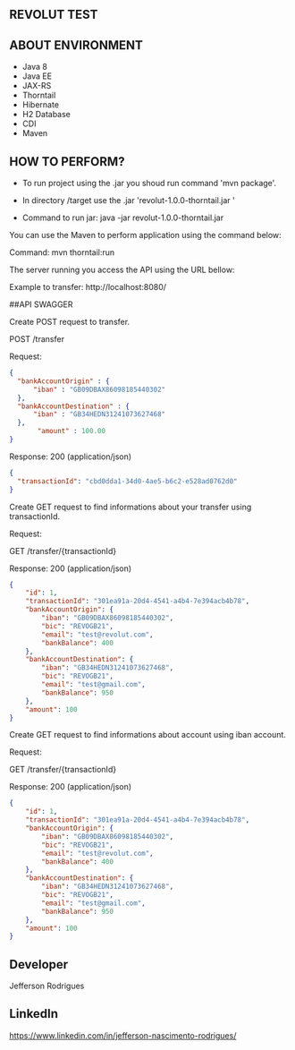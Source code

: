 ## REVOLUT TEST

## ABOUT ENVIRONMENT

- Java 8
- Java EE
- JAX-RS
- Thorntail
- Hibernate
- H2 Database
- CDI
- Maven

## HOW TO PERFORM? 

- To run project using the .jar you shoud run command 'mvn package'.

- In directory /target use the .jar 'revolut-1.0.0-thorntail.jar '

- Command to run jar: java -jar revolut-1.0.0-thorntail.jar

You can use the Maven to perform application using the command below:

Command: mvn thorntail:run 

The server running you access the API using the URL bellow:

Example to transfer: http://localhost:8080/


##API SWAGGER

Create POST request to transfer.

POST /transfer

Request:

```json
{
  "bankAccountOrigin" : {
      "iban" : "GB09DBAX86098185440302"
  },
  "bankAccountDestination" : {
      "iban" : "GB34HEDN31241073627468"
  },
       "amount" : 100.00
}
```

Response: 200 (application/json)

```json
{
  "transactionId": "cbd0dda1-34d0-4ae5-b6c2-e528ad0762d0"
}
```

Create GET request to find informations about your transfer using transactionId.

Request:

GET /transfer/{transactionId}

Response: 200 (application/json)

```json
{
    "id": 1,
    "transactionId": "301ea91a-20d4-4541-a4b4-7e394acb4b78",
    "bankAccountOrigin": {
        "iban": "GB09DBAX86098185440302",
        "bic": "REVOGB21",
        "email": "test@revolut.com",
        "bankBalance": 400
    },
    "bankAccountDestination": {
        "iban": "GB34HEDN31241073627468",
        "bic": "REVOGB21",
        "email": "test@gmail.com",
        "bankBalance": 950
    },
    "amount": 100
}
```

Create GET request to find informations about account using iban account.

Request:

GET /transfer/{transactionId}

Response: 200 (application/json)

```json
{
    "id": 1,
    "transactionId": "301ea91a-20d4-4541-a4b4-7e394acb4b78",
    "bankAccountOrigin": {
        "iban": "GB09DBAX86098185440302",
        "bic": "REVOGB21",
        "email": "test@revolut.com",
        "bankBalance": 400
    },
    "bankAccountDestination": {
        "iban": "GB34HEDN31241073627468",
        "bic": "REVOGB21",
        "email": "test@gmail.com",
        "bankBalance": 950
    },
    "amount": 100
}
```

## Developer
Jefferson Rodrigues

## LinkedIn
https://www.linkedin.com/in/jefferson-nascimento-rodrigues/
